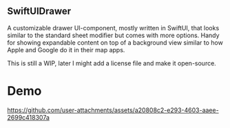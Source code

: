 ## SwiftUIDrawer

A customizable drawer UI-component, mostly written in SwiftUI, that looks similar to the standard sheet modifier but comes with more options.
Handy for showing expandable content on top of a background view similar to how Apple and Google do it in their map apps.

This is still a WIP, later I might add a license file and make it open-source.

# Demo

https://github.com/user-attachments/assets/a20808c2-e293-4603-aaee-2699c418307a
